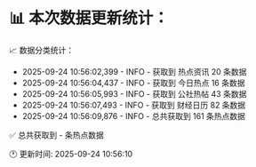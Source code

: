 📊 本次数据更新统计：
==========================

📈 数据分类统计：
- 2025-09-24 10:56:02,399 - INFO - 获取到 热点资讯 20 条数据
- 2025-09-24 10:56:04,437 - INFO - 获取到 今日热点 16 条数据
- 2025-09-24 10:56:05,993 - INFO - 获取到 公社热帖 43 条数据
- 2025-09-24 10:56:07,493 - INFO - 获取到 财经日历 82 条数据
- 2025-09-24 10:56:09,876 - INFO - 总共获取到 161 条热点数据

✅ 总共获取到 - 条热点数据

🕐 更新时间: 2025-09-24 10:56:10
